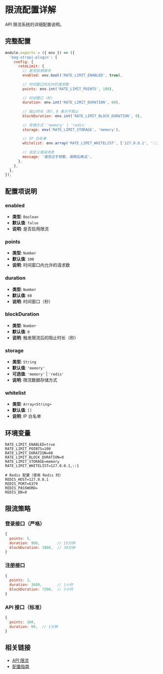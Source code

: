 # 限流配置详解

API 限流系统的详细配置说明。

## 完整配置

```javascript
module.exports = ({ env }) => ({
  'bag-strapi-plugin': {
    config: {
      rateLimit: {
        // 是否启用限流
        enabled: env.bool('RATE_LIMIT_ENABLED', true),
        
        // 时间窗口内允许的请求数
        points: env.int('RATE_LIMIT_POINTS', 100),
        
        // 时间窗口（秒）
        duration: env.int('RATE_LIMIT_DURATION', 60),
        
        // 阻止时长（秒），0 表示不阻止
        blockDuration: env.int('RATE_LIMIT_BLOCK_DURATION', 0),
        
        // 存储方式：'memory' | 'redis'
        storage: env('RATE_LIMIT_STORAGE', 'memory'),
        
        // IP 白名单
        whitelist: env.array('RATE_LIMIT_WHITELIST', ['127.0.0.1', '::1']),
        
        // 自定义错误消息
        message: '请求过于频繁，请稍后再试',
      },
    },
  },
});
```

## 配置项说明

### enabled

- **类型**: `Boolean`
- **默认值**: `false`
- **说明**: 是否启用限流

### points

- **类型**: `Number`
- **默认值**: `100`
- **说明**: 时间窗口内允许的请求数

### duration

- **类型**: `Number`
- **默认值**: `60`
- **说明**: 时间窗口（秒）

### blockDuration

- **类型**: `Number`
- **默认值**: `0`
- **说明**: 触发限流后的阻止时长（秒）

### storage

- **类型**: `String`
- **默认值**: `'memory'`
- **可选值**: `'memory'` | `'redis'`
- **说明**: 限流数据存储方式

### whitelist

- **类型**: `Array<String>`
- **默认值**: `[]`
- **说明**: IP 白名单

## 环境变量

```env
RATE_LIMIT_ENABLED=true
RATE_LIMIT_POINTS=100
RATE_LIMIT_DURATION=60
RATE_LIMIT_BLOCK_DURATION=0
RATE_LIMIT_STORAGE=memory
RATE_LIMIT_WHITELIST=127.0.0.1,::1

# Redis 配置（使用 Redis 时）
REDIS_HOST=127.0.0.1
REDIS_PORT=6379
REDIS_PASSWORD=
REDIS_DB=0
```

## 限流策略

### 登录接口（严格）

```javascript
{
  points: 5,
  duration: 900,        // 15分钟
  blockDuration: 1800,  // 30分钟
}
```

### 注册接口

```javascript
{
  points: 3,
  duration: 3600,       // 1小时
  blockDuration: 7200,  // 2小时
}
```

### API 接口（标准）

```javascript
{
  points: 100,
  duration: 60,  // 1分钟
}
```

## 相关链接

- [API 限流](/features/rate-limit)
- [配置指南](/guide/configuration)

